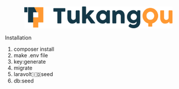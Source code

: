 <p align="center"><img src="public/image/Logo-w-name.png" width="400"></p>

Installation
1. composer install
2. make .env file
3. key:generate
4. migrate
5. laravolt:indonesia:seed
6. db:seed
